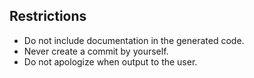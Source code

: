 
## Restrictions
* Do not include documentation in the generated code.
* Never create a commit by yourself.
* Do not apologize when output to the user.